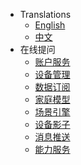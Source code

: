 * Translations
  * [English](en/)
  * [中文](zh-cn/)
* 在线提问
  * [账户服务](#)
  * [设备管理](#)
  * [数据订阅](#)
  * [家庭模型](#)
  * [场景引擎](#)
  * [设备影子](#)
  * [消息推送](#)
  * [能力服务](#)